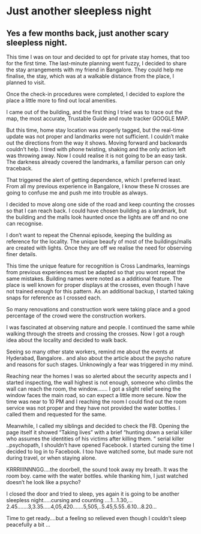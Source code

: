 # Just another sleepless night 


## Yes a few months back, just another scary sleepless night.
  This time I was on tour and decided to opt for private stay homes, that too for the first time. 
  The last-minute planning went fuzzy, I decided to share the stay arrangements with my friend in Bangalore. 
  They could help me finalise, the stay, which was at a walkable distance from the place, I planned to visit.
  
  Once the check-in procedures were completed, I decided to explore the place a little more to find out local amenities.
  
  I came out of the building, and the first thing I tried was to trace out the map, the most accurate, Trustable Guide and route tracker GOOGLE MAP. 
  
  But this time, home stay location  was properly tagged, but the real-time update was not proper and landmarks were not sufficient. 
  I couldn’t make out the directions from the way it shows. Moving forward and backwards couldn’t help. 
  I tired with phone twisting, shaking and the only action left was throwing away. Now I could realise it is not going to be an easy task. 
  The darkness already covered the landmarks, a familiar person can only traceback.
  
  That triggered the alert of getting dependence, which I preferred least. 
  From all my previous experience in Bangalore, I know these N crosses are going to confuse me and push me into trouble as always.
  
  I decided to move along one side of the road and keep counting the crosses so that I can reach back. 
  I could have chosen building as a landmark, but the building and the malls look haunted once the lights are off and no one can recognise.
  
  I don’t want to repeat the Chennai episode, keeping the building as reference for the locality. 
  The unique beaufy of most of the buildings/malls are created with lights. Once they are off we realise the need for observing finer details. 
  
  This time the unique feature for recognition is Cross Landmarks, learnings from previous experiences must be adapted so that you wont repeat the same mistakes.
  Building names were noted as a additional feature. The place is well known for proper displays at the crosses, even though I have not trained enough for this pattern. 
  As an additional backup, I started taking snaps for reference as I crossed each.
    
  So many renovations and construction work were taking place and a good percentage of the crowd were the construction workers.
  
  I was fascinated at observing nature and people. I continued the same while walking through the streets and crossing the crosses. Now I got a rough idea about the locality and decided to walk back.
  
  Seeing so many other state workers, remind me about the events at Hyderabad, Bangalore.. and also about the article about the psycho nature and reasons for such stages. Unknowingly a fear was triggered in my mind.
  
  Reaching near the homes I was so alerted about the security aspects and I started inspecting, the wall highest is not enough, someone who climbs the wall can reach the room, the window……. I got a slight relief seeing the window faces the main road, so can expect a little more secure.
Now the time was near to 10 PM and I reaching the room I could find out the room service was not proper and they have not provided the water bottles. I called them and requested for the same.

  Meanwhile, I called my siblings and decided to check the FB. Opening the page itself it showed “Taking lives” with a brief “hunting down a serial killer who assumes the identities of his victims after killing them. ” serial killer ..psychopath, I shouldn’t have opened Facebook. I started cursing the time I decided to log in to Facebook. I too have watched some, but made sure not during travel, or when staying alone.
  
  KRRRIIINNNGG….the doorbell, the sound took away my breath. It was the room boy. came with the water bottles. while thanking him, I just watched doesn’t he look like a psycho?

  I closed the door and tried to sleep, yes again it is going to be another sleepless night…..cursing and counting ….1…1.30,…2.45…….3,3.35…..4,05,420…….5,505,..5.45,5.55..6.10…8.20…
    
  Time to get ready….but a feeling so relieved even though I couldn’t sleep peacefully a bit …


